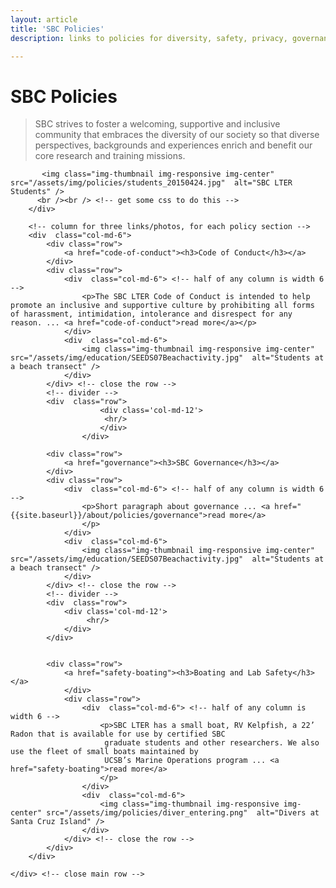 ```yaml
---
layout: article
title: 'SBC Policies'
description: links to policies for diversity, safety, privacy, governance start here.

---
```


<h1>SBC Policies</h1>

<div id="main-container">
    <div class="row">
        <div class="col-md-6">
         <blockquote>
            <p class="lead">SBC strives to foster a welcoming, supportive and inclusive community that embraces the diversity of our society so that diverse perspectives, backgrounds and experiences enrich and benefit our core research and training missions.  
           </p>
          </blockquote>           
        
           <img class="img-thumbnail img-responsive img-center" src="/assets/img/policies/students_20150424.jpg"  alt="SBC LTER Students" />
          <br /><br /> <!-- get some css to do this -->           
        </div>
		
		<!-- column for three links/photos, for each policy section -->
		<div  class="col-md-6">
	        <div class="row">
	            <a href="code-of-conduct"><h3>Code of Conduct</h3></a>
			</div>
			<div class="row">
				<div  class="col-md-6"> <!-- half of any column is width 6 -->
					<p>The SBC LTER Code of Conduct is intended to help promote an inclusive and supportive culture by prohibiting all forms of harassment, intimidation, intolerance and disrespect for any reason. ... <a href="code-of-conduct">read more</a></p>
				</div>
				<div  class="col-md-6">
	            	<img class="img-thumbnail img-responsive img-center" src="/assets/img/education/SEEDS07Beachactivity.jpg"  alt="Students at a beach transect" />
				</div>			
			</div> <!-- close the row -->
			<!-- divider -->
			<div  class="row">
			            <div class='col-md-12'>
			             <hr/>
			            </div>
			        </div>
			
	        <div class="row">
	            <a href="governance"><h3>SBC Governance</h3></a>
			</div>
			<div class="row">
				<div  class="col-md-6"> <!-- half of any column is width 6 -->
				    <p>Short paragraph about governance ... <a href="{{site.baseurl}}/about/policies/governance">read more</a>
				    </p>
				</div>
				<div  class="col-md-6">
		           	<img class="img-thumbnail img-responsive img-center" src="/assets/img/education/SEEDS07Beachactivity.jpg"  alt="Students at a beach transect" />
				</div>			
			</div> <!-- close the row -->
			<!-- divider -->
			<div  class="row">
			    <div class='col-md-12'>
			         <hr/>
			    </div>
			</div>
				
			
	        <div class="row">
	            <a href="safety-boating"><h3>Boating and Lab Safety</h3></a>
				</div>
				<div class="row">
					<div  class="col-md-6"> <!-- half of any column is width 6 -->
						<p>SBC LTER has a small boat, RV Kelpfish, a 22’ Radon that is available for use by certified SBC
						 graduate students and other researchers. We also use the fleet of small boats maintained by
						 UCSB’s Marine Operations program ... <a href="safety-boating">read more</a>
						</p>
					</div>
					<div  class="col-md-6">
		            	<img class="img-thumbnail img-responsive img-center" src="/assets/img/policies/diver_entering.png"  alt="Divers at Santa Cruz Island" />
					</div>			
				</div> <!-- close the row -->			
			</div>			
		</div>
		
    </div> <!-- close main row -->


